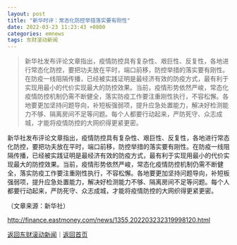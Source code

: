 ```yaml
---
layout: post
title: "新华时评：常态化防控举措落实要有刚性"
date: 2022-03-23 11:23:43 +0800
categories: emnews
tags: 东财滚动新闻
---
```

> 新华社发布评论文章指出，疫情防控具有复杂性、艰巨性、反复性，各地进行常态化防控，要把功夫放在平时，端口前移，防控举措的落实要有刚性。在防疫一线阻隔传播，已经被实践证明是最经济有效的防疫方式，最有利于实现用最小的代价实现最大的防控效果。当前，疫情形势依然严峻，常态化疫情防控机制仍需不断健全，落实防疫工作要注重刚性执行，不容松懈。各地要更加坚持问题导向，补短板强弱项，提升应急处置能力，解决好检测能力不够、隔离房间不足等问题。每个人都要行动起来，严防死守、众志成城，才能将疫情防控的大网织得更紧更密。

<p>新华社发布评论文章指出，疫情防控具有复杂性、艰巨性、反复性，各地进行常态化防控，要把功夫放在平时，端口前移，防控举措的落实要有刚性。在防疫一线阻隔传播，已经被实践证明是最经济有效的防疫方式，最有利于实现用最小的代价实现最大的防控效果。当前，疫情形势依然严峻，常态化疫情防控机制仍需不断健全，落实防疫工作要注重刚性执行，不容松懈。各地要更加坚持问题导向，补短板强弱项，提升应急处置能力，解决好检测能力不够、隔离房间不足等问题。每个人都要行动起来，严防死守、众志成城，才能将疫情防控的大网织得更紧更密。</p><p class="em_media">（文章来源：新华社）</p>

<http://finance.eastmoney.com/news/1355,202203232319998120.html>

[返回东财滚动新闻](//finews.withounder.com/emnews/)｜[返回首页](//finews.withounder.com/)